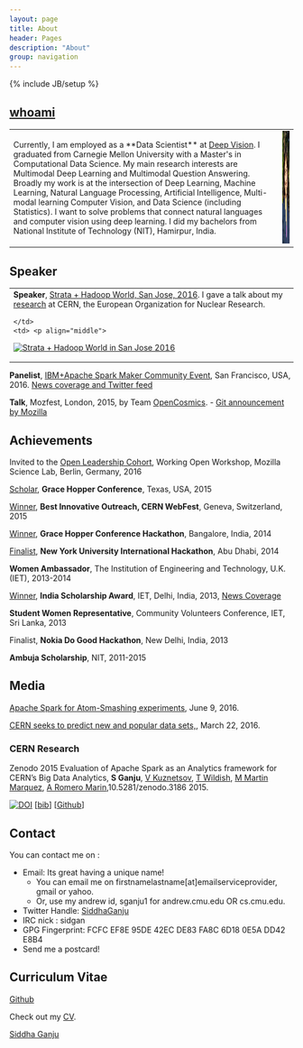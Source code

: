 ```yaml
---
layout: page
title: About
header: Pages
description: "About"
group: navigation
---
```

{% include JB/setup %}


## [whoami](http://about.me/siddha.ganju) 


<table>
  <tr>
    <td>  Currently, I am employed as a **Data Scientist** at <a href="http://deepvision.io/">Deep Vision</a>. I graduated from Carnegie Mellon University with a Master's in Computational Data Science. My main research interests are Multimodal Deep Learning and Multimodal Question Answering. Broadly my work is at the intersection of Deep Learning, Machine Learning, Natural Language Processing, Artificial Intelligence, Multi-modal learning Computer Vision, and Data Science (including Statistics). I want to solve problems that connect natural languages and computer vision using deep learning. I did my bachelors from National Institute of Technology (NIT), Hamirpur, India.</td>
    <td> <a><img src="https://raw.githubusercontent.com/sidgan/sidgan.github.com/master/images/siddha.jpg?token=ADb_B5Qfi-qqrvyyzTl9fBjjPASICoPKks5Y2CGswA%3D%3D" width="140" height="200"  border="0"  alt=""/>
</a>  </td>
  </tr>
</table>

## Speaker


<table>
  <tr>
    <td>
    <b>Speaker</b>, <a href="http://conferences.oreilly.com/strata/hadoop-big-data-ca/public/schedule/speaker/225765">Strata + Hadoop World, San Jose, 2016</a>. I gave a talk about my <a href="http://sidgan.me/technical/hackathon/2015/08/17/Summer-Internship-CERN-I">research</a> at CERN, the European Organization for Nuclear Research. 
    
    </td>
    <td> <p align="middle">
<a href="http://conferences.oreilly.com/strata/hadoop-big-data-ca/">
	<img src="http://cdn.oreillystatic.com/en/assets/1/event/144/stratasj2016_speaking_125x125.gif" width="125" height="125"  border="0"  alt="Strata + Hadoop World in San Jose 2016"  />
</a>
</p> </td>
  </tr>
</table>

**Panelist**, [IBM+Apache Spark Maker Community Event](http://www.eventbrite.com/e/apache-sparktm-maker-community-event-registration-24742595770#), San Francisco, USA, 2016. [News coverage and Twitter feed](http://sidgan.me/conference/2016/06/06/apachesparkmaker)  

	
**Talk**, Mozfest, London, 2015, by Team [OpenCosmics](http://sidgan.me/technical/hackathon/2015/08/25/CERN-Webfest). 
	- [Git announcement by Mozilla](https://github.com/mozilla/mozfest-program/issues/260) 

## Achievements

Invited to the [Open Leadership Cohort](https://www.mozillascience.org/wow-introducing-working-open-workshops-and-the-open-leaders-cohort), Working Open Workshop, Mozilla Science Lab, Berlin, Germany, 2016

[Scholar](http://ghc.anitaborg.org/scholars/2015-scholars/ganju-siddha-app267s1), **Grace Hopper Conference**, Texas, USA, 2015

[Winner](https://webfest.web.cern.ch/content/winners-2015), **Best Innovative Outreach, CERN WebFest**, Geneva, Switzerland, 2015

[Winner](http://sidgan.me/conference/hackathon/2014/11/25/ghc/), **Grace Hopper Conference Hackathon**, Bangalore, India, 2014

[Finalist](http://sites.nyuad.nyu.edu/hackathon/index.php/previous-hackathons/the-annual-nyuad-international-hackathon-for-social-good-in-the-arab-world-2014/2014-project-teams/), **New York University International Hackathon**, Abu Dhabi, 2014

**Women Ambassador**, The Institution of Engineering and Technology, U.K. (IET), 2013-2014 

[Winner](http://theiet.in/iet-scholarship-award-winners), **India Scholarship Award**, IET, Delhi, India, 2013, [News Coverage](http://sidgan.me/technical/2013/10/27/iet)

**Student Women Representative**, Community Volunteers Conference, IET, Sri Lanka, 2013


Finalist, **Nokia Do Good Hackathon**, New Delhi, India, 2013 


**Ambuja Scholarship**, NIT, 2011-2015



## Media

[Apache Spark for Atom-Smashing experiments](https://www.oreilly.com/learning/apache-spark-for-atom-smashing-experiments), June 9, 2016.

[CERN seeks to predict new and popular data sets,](https://www.oreilly.com/ideas/cern-seeks-to-predict-new-and-popular-data-sets), March 22, 2016.
 

### CERN Research

Zenodo 2015 Evaluation of Apache Spark as an Analytics framework for CERN’s Big Data
Analytics, **S Ganju**, [V Kuznetsov](https://www.classe.cornell.edu/~vk/), [T Wildish](http://www.nersc.gov/about/nersc-staff/data-science-engagement-group/tony-wildish/), [M Martin Marquez](http://openlab.cern/about/people/manuel-martin-marquez), [A Romero Marin](http://openlab.cern/about/people/antonio-romero-marin),10.5281/zenodo.3186 2015.

[![DOI](https://zenodo.org/badge/doi/10.5281/zenodo.31861.svg)](http://dx.doi.org/10.5281/zenodo.31861) [[bib](https://zenodo.org/record/31861/export/hx#.WLx2_RIrJE4)] [[Github](https://github.com/sidgan/LHCDataAnalysis)]

	


## Contact

You can contact me on :

- Email: Its great having a unique name! 
	- You can email me on firstnamelastname[at]emailserviceprovider, gmail or yahoo. 
	- Or, use my andrew id, sganju1 for andrew.cmu.edu OR cs.cmu.edu.
- Twitter Handle: [SiddhaGanju](http://www.twitter.com/SiddhaGanju) 
- IRC nick : sidgan 
- GPG Fingerprint: FCFC EF8E 95DE 42EC DE83 FA8C 6D18 0E5A DD42 E8B4
- Send me a postcard!
	

## Curriculum Vitae

[Github](https://github.com/sidgan)

Check out my [CV](http://sidgan.me/images/SiddhaGanju-CV.pdf).

<script type="text/javascript" src="https://platform.linkedin.com/badges/js/profile.js" async defer></script>


<div class="LI-profile-badge"  data-version="v1" data-size="medium" data-locale="en_US" data-type="horizontal" data-theme="light" data-vanity="sidgan"><a class="LI-simple-link" href='https://www.linkedin.com/in/sidgan?trk=profile-badge'>Siddha Ganju</a></div>
